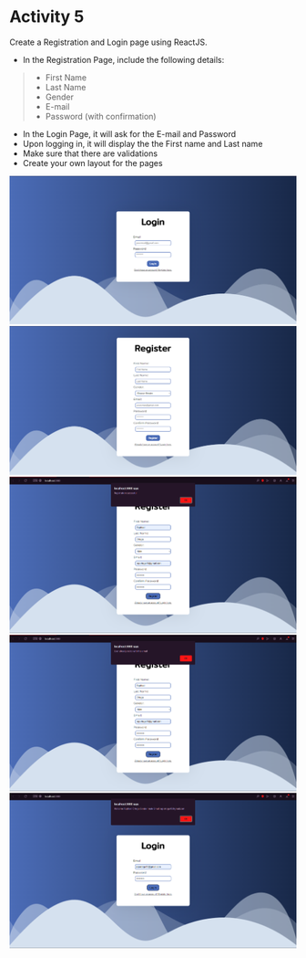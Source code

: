 # Activity 5

Create a Registration and Login page using ReactJS.
* In the Registration Page, include the following details:
> - First Name
> - Last Name
> - Gender
> - E-mail
> - Password (with confirmation)
* In the Login Page, it will ask for the E-mail and Password
* Upon logging in, it will display the the First name and Last name
* Make sure that there are validations
* Create your own layout for the pages

![Activity5-SS1](src/image/Activity5-SS1.png)
![Activity5-SS2](src/image/Activity5-SS2.png)
![Activity5-SS3](src/image/Activity5-SS3.png)
![Activity5-SS4](src/image/Activity5-SS4.png)
![Activity5-SS5](src/image/Activity5-SS5.png)